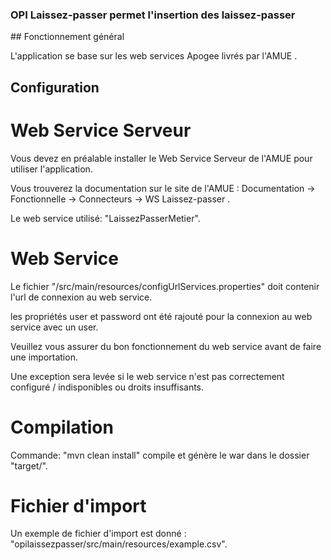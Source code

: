 ### OPI Laissez-passer permet l'insertion des laissez-passer

## Fonctionnement général

L'application se base sur les web services Apogee livrés par l'AMUE .

## Configuration

# Web Service Serveur

Vous devez en préalable installer le Web Service Serveur de l'AMUE pour utiliser l'application.

Vous trouverez la documentation sur le site de l'AMUE : Documentation -> Fonctionnelle -> Connecteurs -> WS Laissez-passer .

Le web service utilisé: "LaissezPasserMetier".

# Web Service

Le fichier "/src/main/resources/configUrlServices.properties" doit contenir l'url de connexion au web service.

les propriétés user et password ont été rajouté pour la connexion au web service avec un user.

Veuillez vous assurer du bon fonctionnement du web service avant de faire une importation.

Une exception sera levée si le web service n'est pas correctement configuré / indisponibles ou droits insuffisants.

# Compilation 

Commande: "mvn clean install" compile et génère le war dans le dossier "target/".

# Fichier d'import

Un exemple de fichier d'import est donné : "opilaissezpasser/src/main/resources/example.csv".
